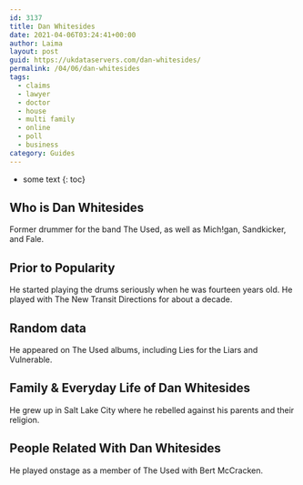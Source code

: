 ```yaml
---
id: 3137
title: Dan Whitesides
date: 2021-04-06T03:24:41+00:00
author: Laima
layout: post
guid: https://ukdataservers.com/dan-whitesides/
permalink: /04/06/dan-whitesides
tags:
  - claims
  - lawyer
  - doctor
  - house
  - multi family
  - online
  - poll
  - business
category: Guides
---
```


* some text
{: toc}


## Who is Dan Whitesides
                  
                  
                  
Former drummer for the band The Used, as well as Mich!gan, Sandkicker, and Fale.
                  
              
            
              
            
                
                
                
## Prior to Popularity
                  
                  
                  
He started playing the drums seriously when he was fourteen years old. He played with The New Transit Directions for about a decade.
                  
              
            
              
            
                
                
                
## Random data
                  
                  
                  
He appeared on The Used albums, including Lies for the Liars and Vulnerable.
                  
              
            
              
            
                
                
                
## Family & Everyday Life of Dan Whitesides
                  
                  
                  
He grew up in Salt Lake City where he rebelled against his parents and their religion.
                  
              
            
              
            
                
                
                
## People Related With Dan Whitesides
                  
                  
                  
He played onstage as a member of The Used with Bert McCracken.
                  
              
            
              
            
                
              
            
              
              
            
            
              
            
          
          
          